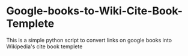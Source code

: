 # Google-books-to-Wiki-Cite-Book-Templete
This is a simple python script to convert links on google books into Wikipedia's cite book templete

